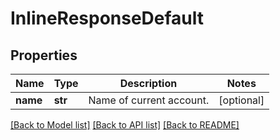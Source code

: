 # InlineResponseDefault

## Properties
Name | Type | Description | Notes
------------ | ------------- | ------------- | -------------
**name** | **str** | Name of current account. | [optional] 

[[Back to Model list]](../README.md#documentation-for-models) [[Back to API list]](../README.md#documentation-for-api-endpoints) [[Back to README]](../README.md)

